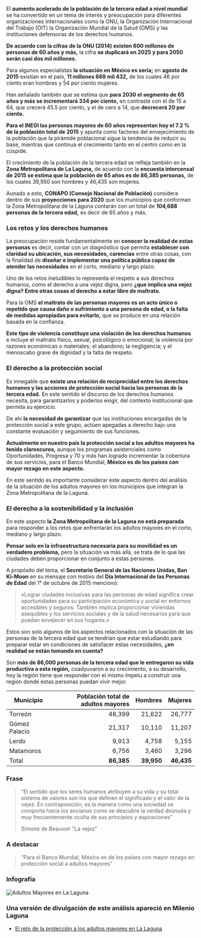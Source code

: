 
El **aumento acelerado de la población de la tercera edad a nivel mundial** se ha convertido en un tema de interés y preocupación para diferentes organizaciones internacionales como la ONU, la Organización Internacional del Trabajo (OIT) la Organización Mundial de la Salud (OMS) y las instituciones defensoras de los derechos humanos.

**De acuerdo con la cifras de la ONU (2014) existen 600 millones de personas de 60 años y más,** la cifra **se duplicará en 2025 y para 2050 serán casi dos mil millones.**

Para algunos especialistas **la situación en México es seria;** en **agosto de 2015** existían en el país, **11 millones 669 mil 432,** de los cuales 46 por ciento eran hombres y 54 por ciento mujeres.

Han señalado también que se estima que **para 2030 el segmento de 65 años y más se incrementará 334 por ciento,** en contraste con el de 15 a 64, que crecerá 45.5 por ciento, y el de cero a 14, que **decrecerá 20 por ciento.**

**Para el INEGI las personas mayores de 60 años representan hoy el 7.2 % de la población total de 2015** y apunta como factores del envejecimiento de la población que la pirámide poblacional sigue la tendencia de reducir su base, mientras que continua el crecimiento tanto en el centro como en la cúspide.

El crecimiento de la población de la tercera edad se refleja también en la **Zona Metropolitana de La Laguna,** de acuerdo con la **encuesta intercensal de 2015 se estima que la población de 65 años es de 86,385 personas,** de los cuales 39,950 son hombres y 46,435 son mujeres.

Aunado a esto, **CONAPO (Consejo Nacional de Población)** considera dentro de sus **proyecciones para 2020** que los municipios que conforman la Zona Metropolitana de la Laguna contarán con un total de **104,688 personas de la tercera edad,** es decir de 65 años y más.

### Los retos y los derechos humanos

La preocupación reside fundamentalmente en **conocer la realidad de estas personas** es decir, contar con un diagnóstico que permita **establecer con claridad su ubicación, sus necesidades, carencias** entre otras cosas, con la finalidad de **diseñar e implementar una política pública capaz de atender las necesidades** en el corto, mediano y largo plazo.

Uno de los retos ineludibles lo representa el respeto a sus derechos humanos, como el derecho a una vejez digna, pero **¿que implica una vejez digna? Entre otras cosas el derecho a estar libre de maltrato.**

Para la OMS **el maltrato de las personas mayores es un acto único o repetido que causa daño o sufrimiento a una persona de edad, o la falta de medidas apropiadas para evitarlo,** que se produce en una relación basada en la confianza.

**Este tipo de violencia constituye una violación de los derechos humanos** e incluye el maltrato físico, sexual, psicológico o emocional; la violencia por razones económicas o materiales; el abandono; la negligencia; y el menoscabo grave de dignidad y la falta de respeto.

### El derecho a la protección social

Es innegable que **existe una relación de reciprocidad entre los derechos humanos y las acciones de protección social hacia las personas de la tercera edad.** En este sentido el discurso de los derechos humanos necesita, para garantizarlos y poderlos exigir, del contexto institucional que permita su ejercicio.

De ahí **la necesidad de garantizar** que las instituciones encargadas de la protección social a este grupo, actúen apegadas a derecho bajo una constante evaluación y seguimiento de sus funciones.

**Actualmente en nuestro país la protección social a los adultos mayores ha tenido claroscuros,** aunque los programas asistenciales como Oportunidades, Progresa y 70 y más han logrado incrementar la cobertura de sus servicios, para el Banco Mundial, **México es de los países con mayor rezago en este aspecto.**

En este sentido es importante considerar este aspecto dentro del análisis de la situación de los adultos mayores en los municipios que integran la Zona Metropolitana de la Laguna.

### El derecho a la sostenibilidad y la inclusión

En este aspecto **la Zona Metropolitana de la Laguna no está preparada** para responder a los retos que enfrentarán los adultos mayores en el corto, mediano y largo plazo.

**Pensar solo en la infraestructura necesaria para su movilidad es un verdadero problema,** pero la situación va más allá, se trata de lo que las ciudades deben proporcionar en conjunto a estas personas.

A propósito del tema, el **Secretario General de las Naciones Unidas, Ban Ki-Moon** en su mensaje con motivo del **Día Internacional de las Personas de Edad** del 1° de octubre de 2015 mencionó:

> «Lograr ciudades inclusivas para las personas de edad significa crear oportunidades para su participación económica y social en entornos accesibles y seguros. También implica proporcionar viviendas asequibles y los servicios sociales y de la salud necesarios para que puedan envejecer en sus hogares.»

Estos son solo algunos de los aspectos relacionados con la situación de las personas de la tercera edad que se tendrían que estar estudiando para preparar estar en condiciones de satisfacer estas necesidades, **¿en realidad se están tomando en cuenta?**

Son **más de 86,000 personas de la tercera edad que le entregaron su vida productiva a esta región,** coadyuvaron a su crecimiento, a su desarrollo, hoy la región tiene que responder con el mismo ímpetu a construir una región donde estas personas puedan vivir mejor.

Municipio     | Población total de adultos mayores | Hombres    | Mujeres
--------------|-----------------------------------:|-----------:|-----------:
Torreón       |                           48,399   |   21,622   |   26,777
Gómez Palacio |                           21,317   |   10,110   |   11,207
Lerdo         |                            9,913   |    4,758   |    5,155
Matamoros     |                            6,756   |    3,460   |    3,296
Total         |                         **86,385** | **39,950** | **46,435**

### Frase

> “El sentido que los seres humanos atribuyen a su vida y su total sistema de valores son los que definen el significado y el valor de la vejez. En contraposición, es la manera como una sociedad se comporta hacia los ancianos como se descubre la verdad desnuda y muy frecuentemente oculta de sus principios y aspiraciones”
>
> Simone de Beauvoir “La vejez”

### A destacar

> “Para el Banco Mundial, México es de los países con mayor rezago en protección social a adultos mayores”

### Infografía

<img class="img-responsive" src="el-reto-de-la-proteccion-a-los-adultos-mayores-en-la-laguna/adultos-mayores-en-la-laguna.jpg" alt="Adultos Mayores en La Laguna">

### Una versión de divulgación de este análisis apareció en Milenio Laguna

* [El reto de la protección a los adultos mayores en La Laguna](http://www.milenio.com/negocios/Implan_Torreon-adultos_mayores_en_La_Laguna-tercera_edad-proteccion_adultos_mayores_0_679732087.html)
